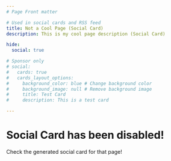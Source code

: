 ```yaml
---
# Page Front matter

# Used in social cards and RSS feed
title: Not a Cool Page (Social Card)
description: This is my cool page description (Social Card)

hide:
  social: true

# Sponsor only
# social:
#   cards: true
#   cards_layout_options:
#     background_color: blue # Change background color
#     background_image: null # Remove background image
#     title: Test Card
#     description: This is a test card

---
```

# Social Card has been disabled!

Check the generated social card for that page!

